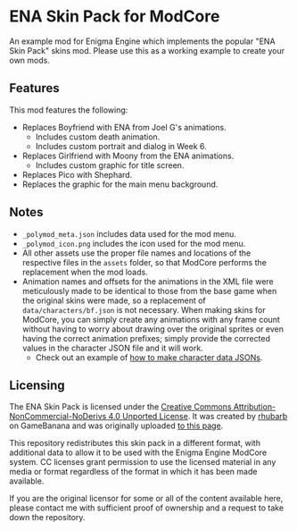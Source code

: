 # ENA Skin Pack for ModCore

An example mod for Enigma Engine which implements the popular "ENA Skin Pack" skins mod. Please use this as a working example to create your own mods.

## Features

This mod features the following:

* Replaces Boyfriend with ENA from Joel G's animations.
  * Includes custom death animation.
  * Includes custom portrait and dialog in Week 6.
* Replaces Girlfriend with Moony from the ENA animations.
  * Includes custom graphic for title screen.
* Replaces Pico with Shephard.
* Replaces the graphic for the main menu background.

## Notes

* `_polymod_meta.json` includes data used for the mod menu.
* `_polymod_icon.png` includes the icon used for the mod menu.
* All other assets use the proper file names and locations of the respective files in the `assets` folder, so that ModCore performs the replacement when the mod loads.
* Animation names and offsets for the animations in the XML file were meticulously made to be identical to those from the base game when the original skins were made, so a replacement of `data/characters/bf.json` is not necessary. When making skins for ModCore, you can simply create any animations with any frame count without having to worry about drawing over the original sprites or even having the correct animation prefixes; simply provide the corrected values in the character JSON file and it will work.
  * Check out an example of [how to make character data JSONs](https://github.com/EnigmaEngine/ModCore-Tricky).

## Licensing

The ENA Skin Pack is licensed under the [Creative Commons Attribution-NonCommercial-NoDerivs 4.0 Unported License](https://creativecommons.org/licenses/by-nc-nd/4.0/). It was created by [rhubarb](https://gamebanana.com/members/1773224) on GameBanana and was originally uploaded [to this page](https://gamebanana.com/mods/186934). 

This repository redistributes this skin pack in a different format, with additional data to allow it to be used with the Enigma Engine ModCore system. CC licenses grant permission to use the licensed material in any media or format regardless of the format in which it has been made available.

If you are the original licensor for some or all of the content available here, please contact me with sufficient proof of ownership and a request to take down the repository.

